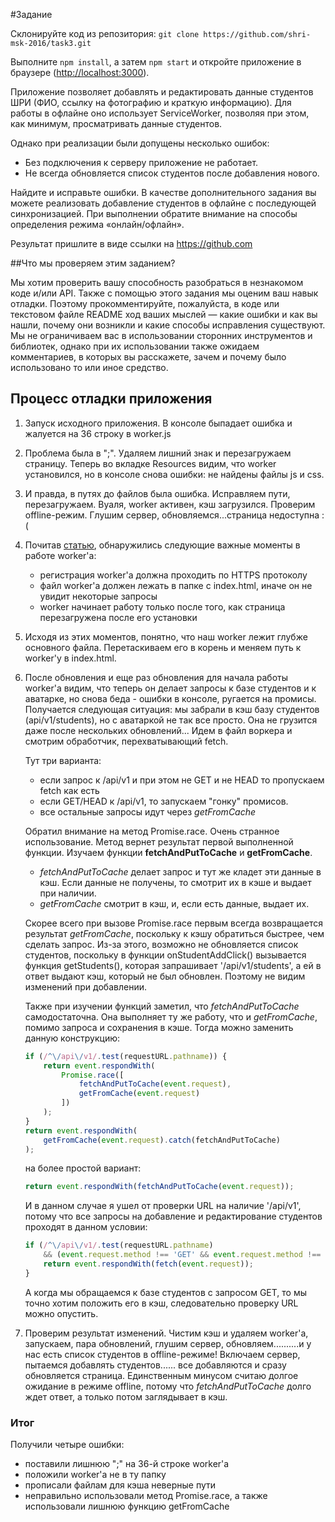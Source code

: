 #Задание

Склонируйте код из репозитория: `git clone https://github.com/shri-msk-2016/task3.git`

Выполните `npm install`, а затем `npm start` и откройте приложение в браузере (<http://localhost:3000>).

Приложение позволяет добавлять и редактировать данные студентов ШРИ (ФИО, ссылку на фотографию и краткую информацию). Для работы в офлайне оно использует ServiceWorker, позволяя при этом, как минимум, просматривать данные студентов.

Однако при реализации были допущены несколько ошибок:

* Без подключения к серверу приложение не работает.
* Не всегда обновляется список студентов после добавления нового.

Найдите и исправьте ошибки. В качестве дополнительного задания вы можете реализовать добавление студентов в офлайне с последующей синхронизацией. При выполнении обратите внимание на способы определения режима «онлайн/офлайн».

Результат пришлите в виде ссылки на https://github.com

##Что мы проверяем этим заданием?

Мы хотим проверить вашу способность разобраться в незнакомом коде и/или API. Также с помощью этого задания мы оценим ваш навык отладки. Поэтому прокомментируйте, пожалуйста, в коде или текстовом файле README ход ваших мыслей — какие ошибки и как вы нашли, почему они возникли и какие способы исправления существуют. Мы не ограничиваем вас в использовании сторонних инструментов и библиотек, однако при их использовании также ожидаем комментариев, в которых вы расскажете, зачем и почему было использовано то или иное средство.

## Процесс отладки приложения

1. Запуск исходного приложения. В консоле быпадает ошибка и жалуется на 36 строку в worker.js
2. Проблема была в ";". Удаляем лишний знак и перезагружаем страницу. Теперь во вкладке Resources видим, что worker установился, но в консоле снова ошибки: не найдены файлы js и css.
3. И правда, в путях до файлов была ошибка. Исправляем пути, перезагружаем. Вуаля, worker активен, кэш загрузился. Проверим offline-режим. Глушим сервер, обновляемся...страница недоступна :(
4. Почитав [статью](https://developer.mozilla.org/en-US/docs/Web/API/Service_Worker_API/Using_Service_Workers), обнаружились следующие важные моменты в работе worker'а:

   * регистрация worker'а должна проходить по HTTPS протоколу
   * файл worker'а должен лежать в папке с index.html, иначе он не увидит некоторые запросы
   * worker начинает работу только после того, как страница перезагружена после его установки

5. Исходя из этих моментов, понятно, что наш worker лежит глубже основного файла. Перетаскиваем его в корень и меняем путь к worker'у в index.html.
6. После обновления и еще раз обновления для начала работы worker'а видим, что теперь он делает запросы к базе студентов и к аватарке, но снова беда - ошибки в консоле, ругается на промисы.
Получается следующая ситуация: мы забрали в кэш базу студентов (api/v1/students), но с аватаркой не так все просто. Она не грузится даже после нескольких обновлений...
Идем в файл воркера и смотрим обработчик, перехватывающий fetch. 

   Тут три варианта:
      * если запрос к /api/v1 и при этом не GET и не HEAD то пропускаем fetch как есть
      * если GET/HEAD к /api/v1, то запускаем "гонку" промисов.
      * все остальные запросы идут через _getFromCache_
    
    Обратил внимание на метод Promise.race. Очень странное использование. Метод вернет результат первой выполненной функции. Изучаем функции **fetchAndPutToCache** и **getFromCache**.
    
    * _fetchAndPutToCache_ делает запрос и тут же кладет эти данные в кэш. Если данные не получены, то смотрит их в кэше и выдает при наличии.
    * _getFromCache_ смотрит в кэш, и, если есть данные, выдает их.
    
    Скорее всего при вызове Promise.race первым всегда возвращается результат _getFromCache_, поскольку к кэшу обратиться быстрее, чем сделать запрос. Из-за этого, возможно не обновляется список студентов,
    поскольку в функции onStudentAddClick() вызывается функция getStudents(), которая запрашивает '/api/v1/students', а ей в ответ выдают кэш, который не был обновлен. Поэтому не видим изменений при добавлении.
    
    Также при изучении функций заметил, что _fetchAndPutToCache_ самодостаточна. Она выполняет ту же работу, что и _getFromCache_, помимо запроса и сохранения в кэше. Тогда можно заменить данную конструкцию:
    
    ```javascript
    if (/^\/api\/v1/.test(requestURL.pathname)) {
        return event.respondWith(
            Promise.race([
                fetchAndPutToCache(event.request),
                getFromCache(event.request)
            ])
        );
    }
    return event.respondWith(
        getFromCache(event.request).catch(fetchAndPutToCache)
    );
    ```
    на более простой вариант:
    
    ```javascript
    return event.respondWith(fetchAndPutToCache(event.request));
    ```
    
    И в данном случае я ушел от проверки URL на наличие '/api/v1', потому что все запросы на добавление и редактирование студентов проходят в данном условии:
    
    ```javascript
    if (/^\/api\/v1/.test(requestURL.pathname)
        && (event.request.method !== 'GET' && event.request.method !== 'HEAD')) {
        return event.respondWith(fetch(event.request));
    }
    ```
    
    А когда мы обращаемся к базе студентов с запросом GET, то мы точно хотим положить его в кэш, следовательно проверку URL можно опустить.

7. Проверим результат изменений. Чистим кэш и удаляем worker'a, запускаем, пара обновлений, глушим сервер, обновляем..........и у нас есть список студентов в offline-режиме! Включаем сервер, пытаемся добавлять студентов......
все добавляются и сразу обновляется страница. Единственным минусом считаю долгое ожидание в режиме offline, потому что _fetchAndPutToCache_ долго ждет ответ, а только потом заглядывает в кэш.

### Итог

   Получили четыре ошибки:
   
   * поставили лишнюю ";" на 36-й строке worker'a
   * положили worker'a не в ту папку
   * прописали файлам для кэша неверные пути
   * неправильно использовали метод Promise.race, а также использовали лишнюю функцию getFromCache